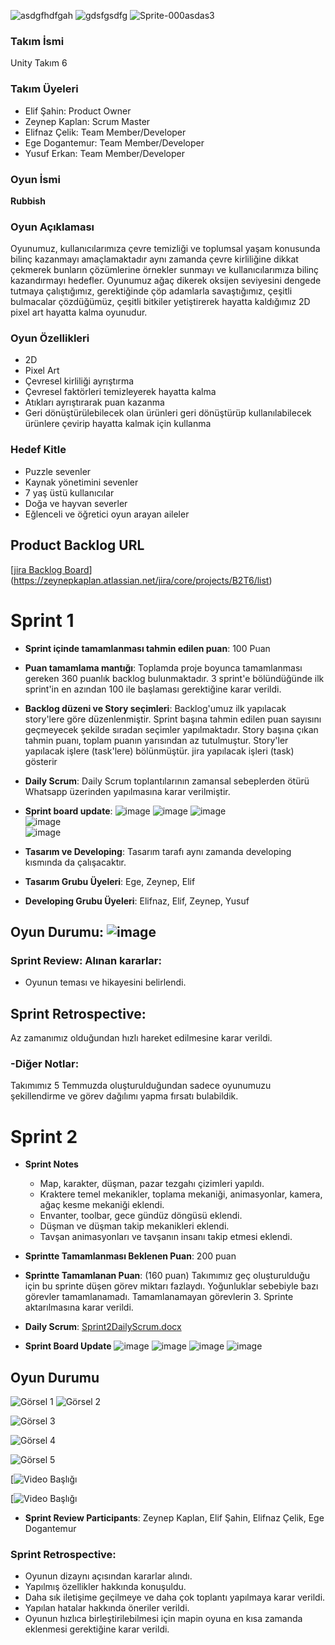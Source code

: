 ![asdgfhdfgah](https://github.com/elifnazcelik/OUABootcamp2024/assets/120333911/15175df1-39e2-45dd-8a86-b870c11ee215) ![gdsfgsdfg](https://github.com/elifnazcelik/OUABootcamp2024/assets/120333911/f603f29e-9574-4dd6-a4a0-dac5e858a1b8) ![Sprite-000asdas3](https://github.com/elifnazcelik/OUABootcamp2024/assets/120333911/87084788-3b66-43e9-a7f8-53ecb70fd1ed)
### Takım İsmi
Unity Takım 6


### Takım Üyeleri
- Elif Şahin: Product Owner
- Zeynep Kaplan: Scrum Master
- Elifnaz Çelik: Team Member/Developer
- Ege Dogantemur: Team Member/Developer
- Yusuf Erkan: Team Member/Developer

### Oyun İsmi
**Rubbish**

### Oyun Açıklaması
Oyunumuz, kullanıcılarımıza çevre temizliği ve toplumsal yaşam konusunda bilinç kazanmayı amaçlamaktadır aynı zamanda çevre kirliliğine dikkat çekmerek bunların çözümlerine örnekler sunmayı ve kullanıcılarımıza bilinç kazandırmayı hedefler. Oyunumuz ağaç dikerek oksijen seviyesini dengede tutmaya çalıştığımız, gerektiğinde çöp adamlarla savaştığımız, çeşitli bulmacalar çözdüğümüz, çeşitli bitkiler yetiştirerek hayatta kaldığımız 2D pixel art hayatta kalma oyunudur.
### Oyun Özellikleri
- 2D
- Pixel Art
- Çevresel kirliliği ayrıştırma 
- Çevresel faktörleri temizleyerek hayatta kalma
- Atıkları ayrıştırarak puan kazanma
- Geri dönüştürülebilecek olan ürünleri geri dönüştürüp kullanılabilecek ürünlere çevirip hayatta kalmak için kullanma 
### Hedef Kitle
- Puzzle sevenler
- Kaynak yönetimini sevenler
- 7 yaş üstü kullanıcılar
- Doğa ve hayvan severler
- Eğlenceli ve öğretici oyun arayan aileler
## Product Backlog URL
[[jira Backlog Board](https://zeynepkaplan.atlassian.net/jira/core/projects/B2T6/list?filter=updatedDate%20%3E%3D%20-1w&hideDone=false)](https://zeynepkaplan.atlassian.net/jira/core/projects/B2T6/list)

# Sprint 1

- **Sprint içinde tamamlanması tahmin edilen puan**: 100 Puan

- **Puan tamamlama mantığı**: Toplamda proje boyunca tamamlanması gereken 360 puanlık backlog bulunmaktadır. 3 sprint'e bölündüğünde ilk sprint'in en azından 100 ile başlaması gerektiğine karar verildi.

- **Backlog düzeni ve Story seçimleri**: Backlog'umuz ilk yapılacak story'lere göre düzenlenmiştir. Sprint başına tahmin edilen puan sayısını geçmeyecek şekilde sıradan seçimler yapılmaktadır. Story başına çıkan tahmin puanı, toplam puanın yarısından az tutulmuştur.
Story'ler yapılacak işlere (task'lere) bölünmüştür. jira yapılacak işleri (task) gösterir

- **Daily Scrum**: Daily Scrum toplantılarının zamansal sebeplerden ötürü Whatsapp üzerinden yapılmasına karar verilmiştir.
- **Sprint board update**: 
![image](https://github.com/elifnazcelik/OUABootcamp2024/assets/117751053/e59bd3cf-8891-46b0-b6a6-7ffe5ac61948)
![image](https://github.com/elifnazcelik/OUABootcamp2024/assets/117751053/e5ea93bd-a5a0-4398-a57d-bb31eabbf1be)
![image](https://github.com/elifnazcelik/OUABootcamp2024/assets/117751053/fb6d078d-2ebf-44e8-b6f0-486946d4fbe5)<br>
![image](https://github.com/elifnazcelik/OUABootcamp2024/assets/117751053/51a9e359-c73a-401e-a299-2ce44c41d9ae)<br>
![image](https://github.com/elifnazcelik/OUABootcamp2024/assets/117751053/b5c094ae-4c34-47b8-a7fa-6af62757184f)

- **Tasarım ve Developing**: Tasarım tarafı aynı zamanda developing kısmında da çalışacaktır.
- **Tasarım Grubu Üyeleri**: Ege, Zeynep, Elif
- **Developing Grubu Üyeleri**: Elifnaz, Elif, Zeynep, Yusuf




## **Oyun Durumu**: ![image](https://github.com/elifnazcelik/OUABootcamp2024/assets/117751053/657ed4ca-695b-4c18-8b08-503b41421c35)



### Sprint Review: Alınan kararlar: 
- Oyunun teması ve hikayesini belirlendi.
## Sprint Retrospective:
Az zamanımız olduğundan hızlı hareket edilmesine karar verildi.

### -Diğer Notlar:

  Takımımız 5 Temmuzda oluşturulduğundan sadece oyunumuzu şekillendirme ve görev dağılımı yapma fırsatı bulabildik.

# Sprint 2

- **Sprint Notes**
  - Map, karakter, düşman, pazar tezgahı çizimleri yapıldı.
  - Kraktere temel mekanikler, toplama mekaniği, animasyonlar, kamera, ağaç kesme mekaniği eklendi.
  - Envanter, toolbar, gece gündüz döngüsü eklendi.
  - Düşman ve düşman takip mekanikleri eklendi.
  - Tavşan animasyonları ve tavşanın insanı takip etmesi eklendi.

- **Sprintte Tamamlanması Beklenen Puan**: 200 puan

- **Sprintte Tamamlanan Puan**: (160 puan) Takımımız geç oluşturulduğu için bu sprinte düşen görev miktarı fazlaydı. Yoğunluklar sebebiyle bazı görevler tamamlanamadı. Tamamlanamayan görevlerin 3. Sprinte aktarılmasına karar verildi.

- **Daily Scrum**: [Sprint2DailyScrum.docx](https://github.com/user-attachments/files/16324994/Sprint2DailyScrum.docx)

- **Sprint Board Update**
![image](https://github.com/user-attachments/assets/1b430d2b-09bd-4abc-9a92-051ced34abe1)
![image](https://github.com/user-attachments/assets/ff6a3d2f-934f-4f3e-b2bd-f027b466d0f4)
![image](https://github.com/user-attachments/assets/35eea0e7-7642-4b60-919c-7055361f90d5)
![image](https://github.com/user-attachments/assets/6aebb89d-27bc-4c76-a87d-5f821c426c41)




## **Oyun Durumu**
![Görsel 1](https://github.com/user-attachments/assets/909fd2ed-3fed-4726-9a34-50614e32289a)
![Görsel 2](https://github.com/user-attachments/assets/bf543f86-879d-416e-98f6-e82a6122e2b0)

![Görsel 3](https://github.com/user-attachments/assets/b80cc6d4-6e7c-4b37-ad17-0efeefe0cba7)

![Görsel 4](https://github.com/user-attachments/assets/a68aa634-7620-47a7-b5ba-94ccf4e6e67e)


![Görsel 5](https://github.com/user-attachments/assets/a55e4753-efa7-48f1-b85d-4a8a22827bc6)

[![Video Başlığı](https://github.com/user-attachments/assets/1ceec7c2-597c-43d2-bdd7-9b489cb4e379)

[![Video Başlığı](https://github.com/user-attachments/assets/bad69f49-8aac-4513-81c7-76989a505632)





- **Sprint Review Participants**: Zeynep Kaplan, Elif Şahin, Elifnaz Çelik, Ege Dogantemur

### Sprint Retrospective: 
- Oyunun dizaynı açısından kararlar alındı.
- Yapılmış özellikler hakkında konuşuldu.
- Daha sık iletişime geçilmeye ve daha çok toplantı yapılmaya karar verildi.
- Yapılan hatalar hakkında öneriler verildi.
- Oyunun hızlıca birleştirilebilmesi için mapin oyuna en kısa zamanda eklenmesi gerektiğine karar verildi.

